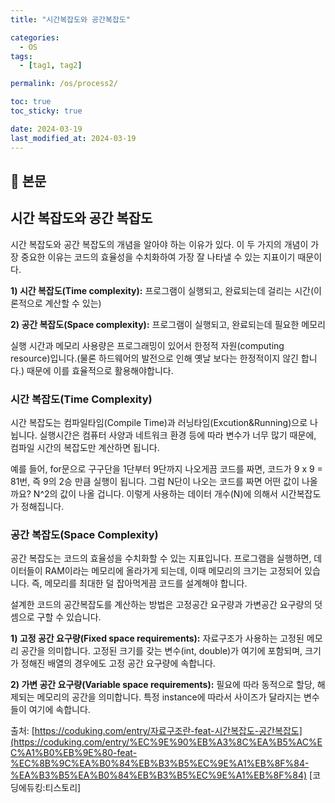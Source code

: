 ```yaml
---
title: "시간복잡도와 공간복잡도"

categories:
  - OS
tags:
  - [tag1, tag2]

permalink: /os/process2/

toc: true
toc_sticky: true

date: 2024-03-19
last_modified_at: 2024-03-19
---
```


## 🔎 본문

## 시간 복잡도와 공간 복잡도
시간 복잡도와 공간 복잡도의 개념을 알아야 하는 이유가 있다. 이 두 가지의 개념이 가장 중요한 이유는 코드의 효율성을 수치화하여 가장 잘 나타낼 수 있는 지표이기 때문이다.

**1) 시간 복잡도(Time complexity):** 프로그램이 실행되고, 완료되는데 걸리는 시간(이론적으로 계산할 수 있는)

**2) 공간 복잡도(Space complexity):** 프로그램이 실행되고, 완료되는데 필요한 메모리

실행 시간과 메모리 사용량은 프로그래밍이 있어서 한정적 자원(computing resource)입니다.(물론 하드웨어의 발전으로 인해 옛날 보다는 한정적이지 않긴 합니다.) 때문에 이를 효율적으로 활용해야합니다.

### 시간 복잡도(Time Complexity)
시간 복잡도는 컴파일타임(Compile Time)과 러닝타임(Excution&Running)으로 나뉩니다. 실행시간은 컴퓨터 사양과 네트워크 환경 등에 따라 변수가 너무 많기 때문에, 컴파일 시간의 복잡도만 계산하면 됩니다.

예를 들어, for문으로 구구단을 1단부터 9단까지 나오게끔 코드를 짜면, 코드가 9 x 9 = 81번, 즉 9의 2승 만큼 실행이 됩니다. 그럼 N단이 나오는 코드를 짜면 어떤 값이 나올까요? N^2의 값이 나올 겁니다. 이렇게 사용하는 데이터 개수(N)에 의해서 시간복잡도가 정해집니다.

### 공간 복잡도(Space Complexity)
공간 복잡도는 코드의 효율성을 수치화할 수 있는 지표입니다. 프로그램을 실행하면, 데이터들이 RAM이라는 메모리에 올라가게 되는데, 이때 메모리의 크기는 고정되어 있습니다. 즉, 메모리를 최대한 덜 잡아먹게끔 코드를 설계해야 합니다.

설계한 코드의 공간복잡도를 계산하는 방법은 고정공간 요구량과 가변공간 요구량의 덧셈으로 구할 수 있습니다.

**1) 고정 공간 요구량(Fixed space requirements):** 자료구조가 사용하는 고정된 메모리 공간을 의미합니다. 고정된 크기를 갖는 변수(int, double)가 여기에 포함되며, 크기가 정해진 배열의 경우에도 고정 공간 요구량에 속합니다.

**2) 가변 공간 요구량(Variable space requirements):** 필요에 따라 동적으로 할당, 해제되는 메모리의 공간을 의미합니다. 특정 instance에 따라서 사이즈가 달라지는 변수들이 여기에 속합니다.

출처: [https://coduking.com/entry/자료구조란-feat-시간복잡도-공간복잡도](https://coduking.com/entry/%EC%9E%90%EB%A3%8C%EA%B5%AC%EC%A1%B0%EB%9E%80-feat-%EC%8B%9C%EA%B0%84%EB%B3%B5%EC%9E%A1%EB%8F%84-%EA%B3%B5%EA%B0%84%EB%B3%B5%EC%9E%A1%EB%8F%84) [코딩에듀킹:티스토리]



